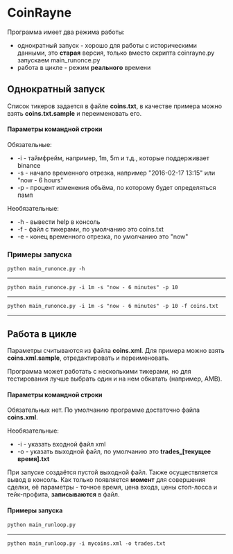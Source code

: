# CoinRayne
Программа имеет два режима работы:

 - однократный запуск - хорошо для работы с историческими данными, это **старая** версия, только вместо скрипта coinrayne.py запускаем main_runonce.py
 - работа в цикле - режим **реального** времени

## Однократный запуск
Список тикеров задается в файле **coins.txt**, в качестве примера можно взять **coins.txt.sample** и переименовать его.

#### Параметры командной строки
Обязательные:

 - -i - таймфрейм, например, 1m, 5m и т.д., которые поддерживает binance
 - -s - начало временного отрезка, например "2016-02-17 13:15" или "now - 6 hours"
 - -p - процент изменения объёма, по которому будет определяться памп

Необязательные:

 - -h - вывести help в консоль
 - -f - файл с тикерами, по умолчанию это coins.txt
 - -e - конец временного отрезка, по умолчанию это "now"

### Примеры запуска
    python main_runonce.py -h
---
    python main_runonce.py -i 1m -s "now - 6 minutes" -p 10
---

    python main_runonce.py -i 1m -s "now - 6 minutes" -p 10 -f coins.txt
 ---
	
## Работа в цикле

Параметры считываются из файла **coins.xml**.  Для примера можно взять **coins.xml.sample**, отредактировать и переименовать.


Программа может работать с несколькими тикерами, но для тестирования лучше выбрать один и на нем обкатать (например, AMB).

#### Параметры командной строки
Обязательных нет. По умолчанию программе достаточно файла **coins.xml**.

Необязательные:

 - -i - указать входной файл xml
 - -o - указать выходной файл, по умолчанию это **trades_[текущее время].txt**

При запуске создаётся пустой выходной файл. 
Также осуществляется вывод в консоль. 
Как только появляется **момент** для совершения сделки, её параметры - точное время, цена входа, цены стоп-лосса и тейк-профита, **записываются** в файл.

#### Примеры запуска
	python main_runloop.py
---
	python main_runloop.py -i mycoins.xml -o trades.txt

